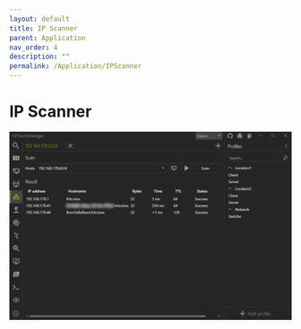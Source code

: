 ```yaml
---
layout: default
title: IP Scanner
parent: Application
nav_order: 4
description: ""
permalink: /Application/IPScanner
---
```


# IP Scanner

![IPScanner](04_IPScanner.png)